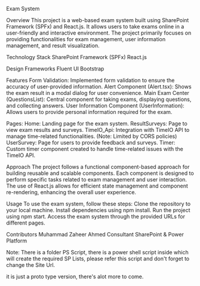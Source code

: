 Exam System

Overview
This project is a web-based exam system built using SharePoint Framework (SPFx) and React.js. It allows users to take exams online in a user-friendly and interactive environment. The project primarily focuses on providing functionalities for exam management, user information management, and result visualization.

Technology Stack
SharePoint Framework (SPFx)
React.js

Design Frameworks
Fluent UI
Bootstrap

Features
Form Validation: Implemented form validation to ensure the accuracy of user-provided information.
Alert Component (Alert.tsx): Shows the exam result in a modal dialog for user convenience.
Main Exam Center (QuestionsList): Central component for taking exams, displaying questions, and collecting answers.
User Information Component (UserInformation): Allows users to provide personal information required for the exam.

Pages:
Home: Landing page for the exam system.
ResultSurveys: Page to view exam results and surveys.
TimeIO_Api: Integration with TimeIO API to manage time-related functionalities. (Note: Limited by CORS policies)
UserSurvey: Page for users to provide feedback and surveys.
Timer: Custom timer component created to handle time-related issues with the TimeIO API.

Approach
The project follows a functional component-based approach for building reusable and scalable components. Each component is designed to perform specific tasks related to exam management and user interaction. The use of React.js allows for efficient state management and component re-rendering, enhancing the overall user experience.

Usage
To use the exam system, follow these steps:
Clone the repository to your local machine.
Install dependencies using npm install.
Run the project using npm start.
Access the exam system through the provided URLs for different pages.

Contributors
Muhammad Zaheer Ahmed
Consultant SharePoint & Power Platform

Note: There is a folder PS Script, there is a power shell script inside which will create the required SP Lists, please refer this script and don't forget to change the Site Url.


it is just a proto type version, there's alot more to come.


